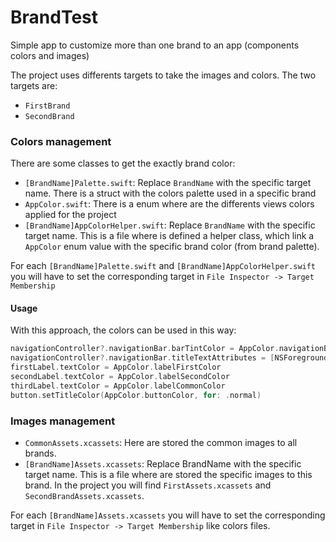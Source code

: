 # BrandTest
Simple app to customize more than one brand to an app (components colors and images)

The project uses differents targets to take the images and colors. The two targets are:
- `FirstBrand`
- `SecondBrand`

### Colors management
There are some classes to get the exactly brand color:
- `[BrandName]Palette.swift`: Replace `BrandName` with the specific target name. There is a struct with the colors palette used in a specific brand
- `AppColor.swift`: There is a enum where are the differents views colors applied for the project
- `[BrandName]AppColorHelper.swift`: Replace `BrandName` with the specific target name. This is a file where is defined a helper class, which link a `AppColor` enum value with the specific brand color (from brand palette). 

For each `[BrandName]Palette.swift` and `[BrandName]AppColorHelper.swift` you will have to set the corresponding target in `File Inspector -> Target Membership`

#### Usage

With this approach, the colors can be used in this way:

``` swift
navigationController?.navigationBar.barTintColor = AppColor.navigationBackgroundColor
navigationController?.navigationBar.titleTextAttributes = [NSForegroundColorAttributeName: AppColor.navigationTitleColor]
firstLabel.textColor = AppColor.labelFirstColor
secondLabel.textColor = AppColor.labelSecondColor
thirdLabel.textColor = AppColor.labelCommonColor
button.setTitleColor(AppColor.buttonColor, for: .normal)
```

### Images management

- `CommonAssets.xcassets`: Here are stored the common images to all brands.
- `[BrandName]Assets.xcassets`: Replace BrandName with the specific target name. This is a file where are stored the specific images to this brand. In the project you will find `FirstAssets.xcassets` and `SecondBrandAssets.xcassets`. 

For each `[BrandName]Assets.xcassets` you will have to set the corresponding target in `File Inspector -> Target Membership` like colors files.

